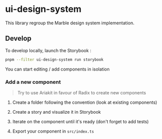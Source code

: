 # ui-design-system

This library regroup the Marble design system implementation.

## Develop

To develop locally, launch the Storybook :

```sh
pnpm --filter ui-design-system run storybook
```

You can start editing / add components in isolation

### Add a new component

> Try to use Ariakit in favour of Radix to create new components

1. Create a folder following the convention (look at existing components)

2. Create a story and visualize it in Storybook

3. Iterate on the component until it's ready (don't forget to add tests)

4. Export your component in `src/index.ts`
